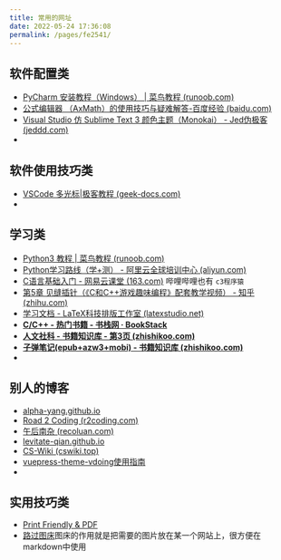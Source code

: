 ```yaml
---
title: 常用的网址
date: 2022-05-24 17:36:08
permalink: /pages/fe2541/
---
```



## 软件配置类

- [PyCharm 安装教程（Windows） | 菜鸟教程 (runoob.com)](https://www.runoob.com/w3cnote/pycharm-windows-install.html)
- [公式编辑器 （AxMath）的使用技巧与疑难解答-百度经验 (baidu.com)](https://jingyan.baidu.com/article/fa4125acd77be628ac7092c7.html)
- [Visual Studio 仿 Sublime Text 3 颜色主题（Monokai） - Jed伪极客 (jeddd.com)](https://www.jeddd.com/article/visual-studio-sublime-theme.html)
- 



## 软件使用技巧类

- [VSCode 多光标|极客教程 (geek-docs.com)](https://geek-docs.com/vscode/vscode-tutorials/vs-code-multi-cursor.html)
- 



## 学习类

- [Python3 教程 | 菜鸟教程 (runoob.com)](https://www.runoob.com/python3/python3-tutorial.html)
- [Python学习路线（学+测） - 阿里云全球培训中心 (aliyun.com)](https://edu.aliyun.com/roadmap/python?spm=5176.13345299.1392477.4.3bfef1538AwrO9)
- [C语言基础入门 - 网易云课堂 (163.com)](https://study.163.com/course/introduction/1003030021.htm) 哔哩哔哩也有 `c3程序猿`
- [第5章 见缝插针（《C和C++游戏趣味编程》配套教学视频） - 知乎 (zhihu.com)](https://zhuanlan.zhihu.com/p/195049797)
- [学习文档 - LaTeX科技排版工作室 (latexstudio.net)](https://www.latexstudio.net/archives/tex-documents.html)
- **[C/C++ - 热门书籍 - 书栈网 · BookStack](https://www.bookstack.cn/explore?cid=28&tab=popular)**
- **[人文社科 - 书籍知识库 - 第3页 (zhishikoo.com)](https://book.zhishikoo.com/books/category/renwensheke/page/3)**
- **[子弹笔记(epub+azw3+mobi) - 书籍知识库 (zhishikoo.com)](https://book.zhishikoo.com/books/463.html)**
- 



## 别人的博客

- [alpha-yang.github.io](https://alpha-yang.github.io/)
- [Road 2 Coding (r2coding.com)](https://www.r2coding.com/#/)
- [午后南杂 (recoluan.com)](https://www.recoluan.com/)
- [levitate-qian.github.io](https://levitate-qian.github.io/)
- [CS-Wiki (cswiki.top)](https://cswiki.top/)
- [vuepress-theme-vdoing使用指南](https://doc.xugaoyi.com/)
- 



## 实用技巧类

- [Print Friendly & PDF](https://www.printfriendly.com/)
- [路过图床](https://imgtu.com/ppppp7890_9)图床的作用就是把需要的图片放在某一个网站上，很方便在markdown中使用